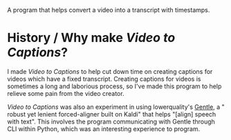 A program that helps convert a video into a transcript with timestamps.

# History / Why make *Video to Captions*?

I made *Video to Captions* to help cut down time on creating captions for videos which have a fixed transcript. Creating
captions for videos is sometimes a long and laborious process, so I've made this program to help relieve some pain from
the video creator.

*Video to Captions* was also an experiment in using lowerquality's [Gentle](https://github.com/lowerquality/gentle), a "
robust yet lenient forced-aligner built on Kaldi" that helps "[align] speech with text". This involves the program
communicating with Gentle through CLI within Python, which was an interesting experience to program.
